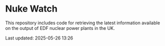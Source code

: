 # Nuke Watch

This repository includes code for retrieving the latest information available on the output of EDF nuclear power plants in the UK.

Last updated: 2025-05-26 13:26